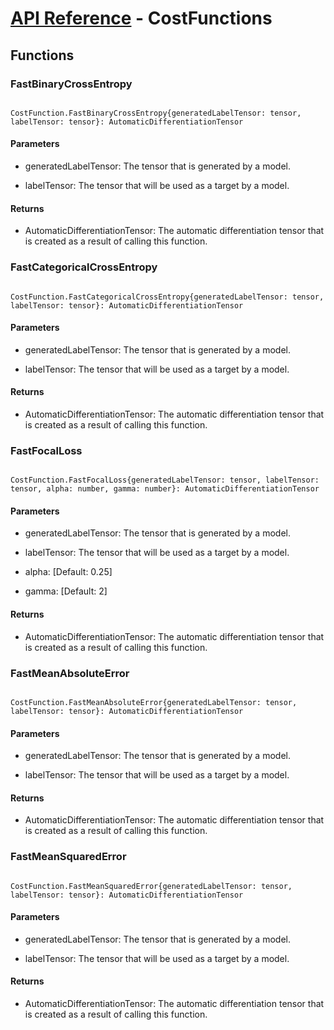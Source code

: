 # [API Reference](../API.md) - CostFunctions

## Functions

### FastBinaryCrossEntropy

```

CostFunction.FastBinaryCrossEntropy{generatedLabelTensor: tensor, labelTensor: tensor}: AutomaticDifferentiationTensor

```

#### Parameters

* generatedLabelTensor: The tensor that is generated by a model.

* labelTensor: The tensor that will be used as a target by a model.

#### Returns

* AutomaticDifferentiationTensor: The automatic differentiation tensor that is created as a result of calling this function.

### FastCategoricalCrossEntropy

```

CostFunction.FastCategoricalCrossEntropy{generatedLabelTensor: tensor, labelTensor: tensor}: AutomaticDifferentiationTensor

```

#### Parameters

* generatedLabelTensor: The tensor that is generated by a model.

* labelTensor: The tensor that will be used as a target by a model.

#### Returns

* AutomaticDifferentiationTensor: The automatic differentiation tensor that is created as a result of calling this function.

### FastFocalLoss

```

CostFunction.FastFocalLoss{generatedLabelTensor: tensor, labelTensor: tensor, alpha: number, gamma: number}: AutomaticDifferentiationTensor

```

#### Parameters

* generatedLabelTensor: The tensor that is generated by a model.

* labelTensor: The tensor that will be used as a target by a model.

* alpha: [Default: 0.25]

* gamma: [Default: 2]

#### Returns

* AutomaticDifferentiationTensor: The automatic differentiation tensor that is created as a result of calling this function.

### FastMeanAbsoluteError

```

CostFunction.FastMeanAbsoluteError{generatedLabelTensor: tensor, labelTensor: tensor}: AutomaticDifferentiationTensor

```

#### Parameters

* generatedLabelTensor: The tensor that is generated by a model.

* labelTensor: The tensor that will be used as a target by a model.

#### Returns

* AutomaticDifferentiationTensor: The automatic differentiation tensor that is created as a result of calling this function.

### FastMeanSquaredError

```

CostFunction.FastMeanSquaredError{generatedLabelTensor: tensor, labelTensor: tensor}: AutomaticDifferentiationTensor

```

#### Parameters

* generatedLabelTensor: The tensor that is generated by a model.

* labelTensor: The tensor that will be used as a target by a model.

#### Returns

* AutomaticDifferentiationTensor: The automatic differentiation tensor that is created as a result of calling this function.